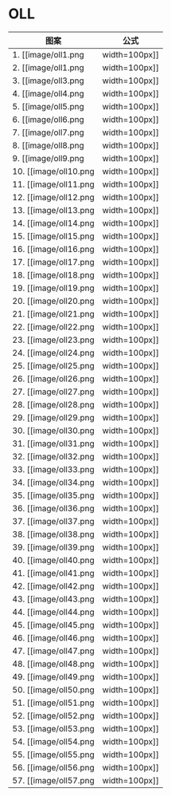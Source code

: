# OLL

 图案                                 | 公式
------------------------------------- | ----
1.  [[image/oll1.png  | width=100px]] | (R U' U') (R2' F R F') U2 (R' F R F')
2.  [[image/oll1.png  | width=100px]] | (F R U R' U' F') (f R U R' U' f')
3.  [[image/oll3.png  | width=100px]] | (f RU R' U' f') U' (F R U R' U' F')
4.  [[image/oll4.png  | width=100px]] | (f R U R' U') U (F R U R' U' F')
5.  [[image/oll5.png  | width=100px]] | 待定
6.  [[image/oll6.png  | width=100px]] | 待定
7.  [[image/oll7.png  | width=100px]] | 待定
8.  [[image/oll8.png  | width=100px]] | 待定
9.  [[image/oll9.png  | width=100px]] | 待定
10. [[image/oll10.png | width=100px]] | 待定
11. [[image/oll11.png | width=100px]] | 待定
12. [[image/oll12.png | width=100px]] | 待定
13. [[image/oll13.png | width=100px]] | 待定
14. [[image/oll14.png | width=100px]] | 待定
15. [[image/oll15.png | width=100px]] | 待定
16. [[image/oll16.png | width=100px]] | 待定
17. [[image/oll17.png | width=100px]] | 待定
18. [[image/oll18.png | width=100px]] | 待定
19. [[image/oll19.png | width=100px]] | 待定
20. [[image/oll20.png | width=100px]] | 待定
21. [[image/oll21.png | width=100px]] | (R U2) R' U' R U R' U' R U' R'
22. [[image/oll22.png | width=100px]] | 待定
23. [[image/oll23.png | width=100px]] | 待定
24. [[image/oll24.png | width=100px]] | 待定
25. [[image/oll25.png | width=100px]] | 待定
26. [[image/oll26.png | width=100px]] | 待定
27. [[image/oll27.png | width=100px]] | 待定
28. [[image/oll28.png | width=100px]] | 待定
29. [[image/oll29.png | width=100px]] | 待定
30. [[image/oll30.png | width=100px]] | 待定
31. [[image/oll31.png | width=100px]] | 待定
32. [[image/oll32.png | width=100px]] | 待定
33. [[image/oll33.png | width=100px]] | 待定
34. [[image/oll34.png | width=100px]] | 待定
35. [[image/oll35.png | width=100px]] | 待定
36. [[image/oll36.png | width=100px]] | 待定
37. [[image/oll37.png | width=100px]] | 待定
38. [[image/oll38.png | width=100px]] | 待定
39. [[image/oll39.png | width=100px]] | 待定
40. [[image/oll40.png | width=100px]] | 待定
41. [[image/oll41.png | width=100px]] | 待定
42. [[image/oll42.png | width=100px]] | 待定
43. [[image/oll43.png | width=100px]] | 待定
44. [[image/oll44.png | width=100px]] | 待定
45. [[image/oll45.png | width=100px]] | 待定
46. [[image/oll46.png | width=100px]] | 待定
47. [[image/oll47.png | width=100px]] | 待定
48. [[image/oll48.png | width=100px]] | 待定
49. [[image/oll49.png | width=100px]] | 待定
50. [[image/oll50.png | width=100px]] | 待定
51. [[image/oll51.png | width=100px]] | 待定
52. [[image/oll52.png | width=100px]] | 待定
53. [[image/oll53.png | width=100px]] | 待定
54. [[image/oll54.png | width=100px]] | 待定
55. [[image/oll55.png | width=100px]] | 待定
56. [[image/oll56.png | width=100px]] | 待定
57. [[image/oll57.png | width=100px]] | 待定

